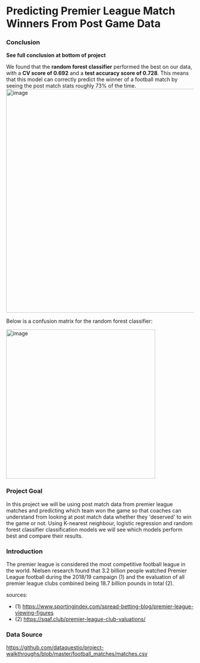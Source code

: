 # Predicting Premier League Match Winners From Post Game Data

### Conclusion
**See full conclusion at bottom of project**

We found that the **random forest classifier** performed the best on our data, with a **CV score of 0.692** and a **test accuracy score of 0.728**. This means that this model can correctly predict the winner of a football match by seeing the post match stats roughly 73% of the time.
<img width="600" alt="image" src="https://user-images.githubusercontent.com/73466733/219405654-3160b6c3-6d4a-4a4a-9436-fb49c73cc58c.png">

Below is a confusion matrix for the random forest classifier:

<img width="400" alt="image" src="https://user-images.githubusercontent.com/73466733/219404636-6a369dcd-4f77-49ce-a1fa-fda1b7bbf061.png">


### Project Goal
In this project we will be using post match data from premier league matches and predicting which team won the game so that coaches can understand from looking at post match data whether they 'deserved' to win the game or not. Using K-nearest neighbour, logistic regression and random forest classifier classification models we will see which models perform best and compare their results.

### Introduction
The premier league is considered the most competitive football league in the world. Nielsen research found that 3.2 billion people watched Premier League football during the 2018/19 campaign (1) and the evaluation of all premier league clubs combined being  18.7 billion pounds in total (2).


sources:
- (1) https://www.sportingindex.com/spread-betting-blog/premier-league-viewing-figures
- (2) https://sqaf.club/premier-league-club-valuations/


### Data Source
https://github.com/dataquestio/project-walkthroughs/blob/master/football_matches/matches.csv
